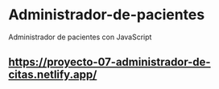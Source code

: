 # Administrador-de-pacientes
Administrador de pacientes con JavaScript

## https://proyecto-07-administrador-de-citas.netlify.app/
